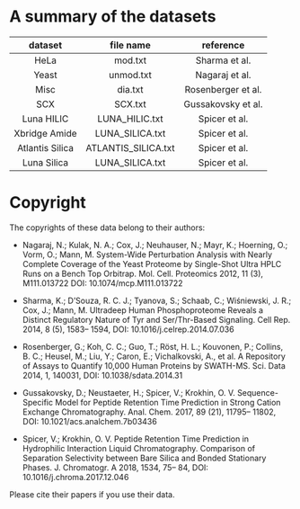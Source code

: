 # A summary of the datasets

| dataset | file name | reference | 
| :-: | :-: | :-: |
| HeLa | mod.txt | Sharma et al. |
| Yeast | unmod.txt | Nagaraj et al. |
| Misc | dia.txt | Rosenberger et al. |
| SCX | SCX.txt | Gussakovsky et al. |
| Luna HILIC | LUNA_HILIC.txt | Spicer et al. |
| Xbridge Amide | LUNA_SILICA.txt | Spicer et al. |
| Atlantis Silica | ATLANTIS_SILICA.txt | Spicer et al. |
| Luna Silica | LUNA_SILICA.txt | Spicer et al. |

# Copyright

The copyrights of these data belong to their authors:

- Nagaraj, N.; Kulak, N. A.; Cox, J.; Neuhauser, N.; Mayr, K.; Hoerning, O.; Vorm, O.; Mann, M. System-Wide Perturbation Analysis with Nearly Complete Coverage of the Yeast Proteome by Single-Shot Ultra HPLC Runs on a Bench Top Orbitrap. Mol. Cell. Proteomics 2012, 11 (3), M111.013722 DOI: 10.1074/mcp.M111.013722

- Sharma, K.; D’Souza, R. C. J.; Tyanova, S.; Schaab, C.; Wiśniewski, J. R.; Cox, J.; Mann, M. Ultradeep Human Phosphoproteome Reveals a Distinct Regulatory Nature of Tyr and Ser/Thr-Based Signaling. Cell Rep. 2014, 8 (5), 1583– 1594, DOI: 10.1016/j.celrep.2014.07.036

- Rosenberger, G.; Koh, C. C.; Guo, T.; Röst, H. L.; Kouvonen, P.; Collins, B. C.; Heusel, M.; Liu, Y.; Caron, E.; Vichalkovski, A., et al. A Repository of Assays to Quantify 10,000 Human Proteins by SWATH-MS. Sci. Data 2014, 1, 140031, DOI: 10.1038/sdata.2014.31

- Gussakovsky, D.; Neustaeter, H.; Spicer, V.; Krokhin, O. V. Sequence-Specific Model for Peptide Retention Time Prediction in Strong Cation Exchange Chromatography. Anal. Chem. 2017, 89 (21), 11795– 11802, DOI: 10.1021/acs.analchem.7b03436

- Spicer, V.; Krokhin, O. V. Peptide Retention Time Prediction in Hydrophilic Interaction Liquid Chromatography. Comparison of Separation Selectivity between Bare Silica and Bonded Stationary Phases. J. Chromatogr. A 2018, 1534, 75– 84, DOI: 10.1016/j.chroma.2017.12.046

Please cite their papers if you use their data.
